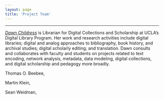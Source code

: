 ```yaml
---
layout: page
title: 'Project Team'
---
```


___

[_Dawn Childress_](http://dawnchildress.com) is Librarian for Digital Collections and Scholarship at UCLA’s Digital Library Program. Her work and research activities include digital libraries; digital and analog approaches to bibliography, book history, and archival studies; digital scholarly editing; and translation. Dawn consults and collaborates with faculty and students on projects related to text encoding, network analysis, metadata, data modeling, digital collections, and digital scholarship and pedagogy more broadly.

Thomas O. Beebee, 

Martin Klein, 

Sean Weidman,
